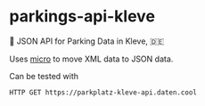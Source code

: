 # parkings-api-kleve
🚗  JSON API for Parking Data in Kleve, 🇩🇪

Uses [micro](https://github.com/zeit/micro) to move XML data to JSON data.

Can be tested with

    HTTP GET https://parkplatz-kleve-api.daten.cool
